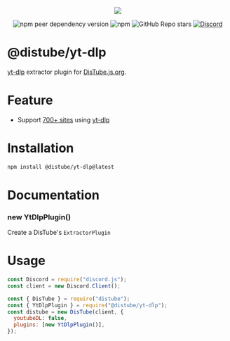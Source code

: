 <div align="center">
  <p>
    <a href="https://nodei.co/npm/@distube/yt-dlp"><img src="https://nodei.co/npm/@distube/yt-dlp.png?downloads=true&downloadRank=true&stars=true"></a>
  </p>
  <p>
    <img alt="npm peer dependency version" src="https://img.shields.io/npm/dependency-version/@distube/yt-dlp/peer/distube?style=flat-square">
    <img alt="npm" src="https://img.shields.io/npm/dt/@distube/yt-dlp?logo=npm&style=flat-square">
    <img alt="GitHub Repo stars" src="https://img.shields.io/github/stars/distubejs/yt-dlp?logo=github&logoColor=white&style=flat-square">
    <a href="https://discord.gg/feaDd9h"><img alt="Discord" src="https://img.shields.io/discord/732254550689316914?logo=discord&logoColor=white&style=flat-square"></a>
  </p>
</div>

# @distube/yt-dlp

[yt-dlp](https://github.com/yt-dlp/yt-dlp) extractor plugin for [DisTube.js.org](https://distube.js.org).

# Feature

- Support [700+ sites](https://github.com/yt-dlp/yt-dlp/blob/master/supportedsites.md) using [yt-dlp](https://github.com/yt-dlp/yt-dlp)

# Installation

```sh
npm install @distube/yt-dlp@latest
```

# Documentation

### new YtDlpPlugin()

Create a DisTube's `ExtractorPlugin`

# Usage

```js
const Discord = require("discord.js");
const client = new Discord.Client();

const { DisTube } = require("distube");
const { YtDlpPlugin } = require("@distube/yt-dlp");
const distube = new DisTube(client, {
  youtubeDL: false,
  plugins: [new YtDlpPlugin()],
});
```
